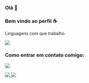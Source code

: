 




### Olá 🐴

### Bem vindo ao perfil ☕

Linguagens com que trabalho

<img src="https://img.shields.io/badge/Java-007396?style=flat-square&logo=Java&logoColor=white"/>

### Como entrar em contato comigo: 

<a href="https://discordapp.com/users/741894521369133086" target="_blank"><img src="https://img.shields.io/badge/Discord-5865F2?style=for-the-badge&logo=discord&logoColor=white" target="_blank"></a> 
<a href="https://github.com/Rakise">

<img src="https://github-readme-stats-sigma-five.vercel.app/api/top-langs/?username=Rakise&langs_count=8&theme=radical"/>

<img src="https://github-readme-stats-sigma-five.vercel.app/api?username=Rakise&show_icons=true&theme=radical"/>

</div>
